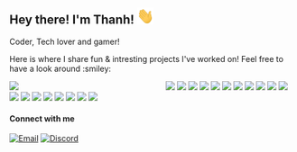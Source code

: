 <h2>Hey there! I'm Thanh! <img src="https://raw.githubusercontent.com/ABSphreak/ABSphreak/master/gifs/Hi.gif" width="30px"></h2>
<p>Coder, Tech lover and gamer!</p>
<p>Here is where I share fun & intresting projects I've worked on!
Feel free to have a look around :smiley:</p>

<div>
  <img align="left" width=55% src="https://github-readme-stats.vercel.app/api?username=thanhz&show_icons=true&theme=slateorange"/>
</div>

<div>
  <img src="https://img.shields.io/badge/-Scala-333333?style=flat&logo=scala"/>
  <img src="https://img.shields.io/badge/-Java-333333?style=flat&logo=java"/>
  <img src="https://img.shields.io/badge/-HTML5-333333?style=flat&logo=HTML5"/>
  <img src="https://img.shields.io/badge/-CSS-333333?style=flat&logo=CSS3&logoColor=1572B6"/>
  <img src="https://img.shields.io/badge/-JavaScript-333333?style=flat&logo=javascript"/>
  <img src="https://img.shields.io/badge/-TypeScript-333333?style=flat&logo=typescript&logoColor=007396"/>
  <img src="https://img.shields.io/badge/-React-333333?style=flat&logo=react"/>
  <img src="https://img.shields.io/badge/-MySQL-333333?style=flat&logo=mysql"/>
  <img src="https://img.shields.io/badge/-Selenium-333333?style=flat&logo=selenium"/>
  <img src="https://img.shields.io/badge/-Git-333333?style=flat&logo=git"/>
  <img src="https://img.shields.io/badge/-Linux-333333?style=flat&logo=linux&logoColor=007ACC"/>
  <img src="https://img.shields.io/badge/-Apache%20Maven-333333?style=flat&logo=apachemaven&logoColor=007ACC"/>
  <img src="https://img.shields.io/badge/-SBT-333333?style=flat&logo=sbt&logoColor=007ACC"/>
  <img src="https://img.shields.io/badge/-Spring-333333?style=flat&logo=spring"/>
  <img src="https://img.shields.io/badge/-Visual%20Studio%20Code-333333?style=flat&logo=visual-studio-code&logoColor=007ACC"/>
  <img src="https://img.shields.io/badge/-IntelliJ%20IDEA-333333?style=flat&logo=intellij-idea&logoColor=007ACC"/>
  <img src="https://img.shields.io/badge/-GitHub%20Actions-333333?style=flat&logo=githubactions"/>
  <img src="https://img.shields.io/badge/-Terraform-333333?style=flat&logo=terraform"/>
  <img src="https://img.shields.io/badge/-AWS-333333?style=flat&logo=amazonaws"/>
</div>

<div>
  <h4>Connect with me</h4>
  <a href="mailto:tri.lam@outlook.com"><img alt="Email" src="https://img.shields.io/badge/Email-grey?style=flat-square&logo=gmail"></a>
  <a href="https://discordapp.com/users/Tofu#9419"><img alt="Discord" src="https://img.shields.io/badge/Discord-grey?style=flat-square&logo=discord"></a>
</div>
